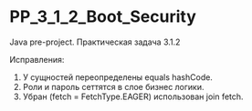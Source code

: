# PP_3_1_2_Boot_Security
Java pre-project. Практическая задача 3.1.2

Исправления: 
1) У сущностей переопределены equals hashCode. 
2) Роли и пароль сеттятся в слое бизнес логики. 
3)  Убран (fetch = FetchType.EAGER) использован join fetch.
